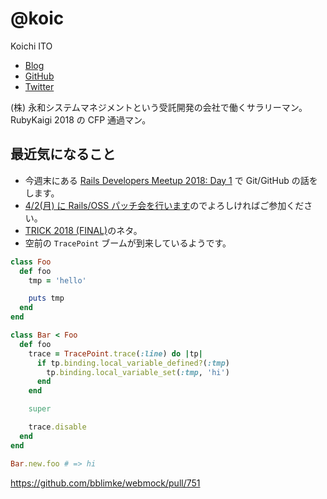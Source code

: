 # @koic

Koichi ITO

- [Blog](http://koic.hatenablog.com/)
- [GitHub](https://github.com/koic)
- [Twitter](https://twitter.com/koic)

(株) 永和システムマネジメントという受託開発の会社で働くサラリーマン。RubyKaigi 2018 の CFP 通過マン。

## 最近気になること

- 今週末にある [Rails Developers Meetup 2018: Day 1](https://techplay.jp/event/639872) で Git/GitHub の話をします。
- [4/2(月) に Rails/OSS パッチ会を行います](http://blog.agile.esm.co.jp/entry/rails-oss-patch-meetup-20180226)のでよろしければご参加ください。
- [TRICK 2018 (FINAL)](https://github.com/tric/trick2018)のネタ。
- 空前の `TracePoint` ブームが到来しているようです。

```ruby
class Foo
  def foo
    tmp = 'hello'

    puts tmp
  end
end

class Bar < Foo
  def foo
    trace = TracePoint.trace(:line) do |tp|
      if tp.binding.local_variable_defined?(:tmp)
        tp.binding.local_variable_set(:tmp, 'hi')
      end
    end

    super

    trace.disable
  end
end

Bar.new.foo # => hi
```

https://github.com/bblimke/webmock/pull/751
